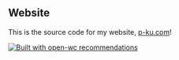 ## Website

This is the source code for my website, [p-ku.com](https://p-ku.com)!

[![Built with open-wc recommendations](https://img.shields.io/badge/built%20with-open--wc-blue.svg)](https://github.com/open-wc)
